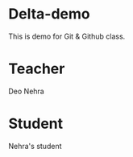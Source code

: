 # Delta-demo
This is demo for Git &amp; Github class.


 # Teacher
 Deo Nehra

 # Student
 Nehra's student
 